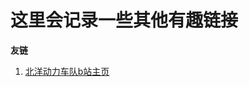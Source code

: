 # 这里会记录一些其他有趣链接

**友链**

1. [北洋动力车队b站主页](https://space.bilibili.com/1828981781?spm_id_from=333.337.0.0)
